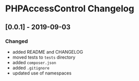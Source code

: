 # PHPAccessControl Changelog

## [0.0.1] - 2019-09-03
### Changed
- added README and CHANGELOG
- moved tests to `tests` directory
- added `composer.json`
- added `.gitignore`
- updated use of namespaces 
